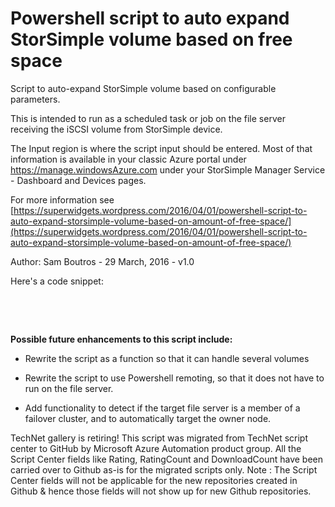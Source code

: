 ﻿Powershell script to auto expand StorSimple volume based on free space
======================================================================

            

Script to auto-expand StorSimple volume based on configurable parameters.


This is intended to run as a scheduled task or job on the file server receiving the iSCSI volume from StorSimple device.


The Input region is where the script input should be entered. Most of that information is available in your classic Azure portal under https://manage.windowsAzure.com under your StorSimple Manager Service - Dashboard and Devices pages.


For more information see [https://superwidgets.wordpress.com/2016/04/01/powershell-script-to-auto-expand-storsimple-volume-based-on-amount-of-free-space/](https://superwidgets.wordpress.com/2016/04/01/powershell-script-to-auto-expand-storsimple-volume-based-on-amount-of-free-space/)


Author: Sam Boutros - 29 March, 2016 - v1.0


Here's a code snippet:


 

 

**Possible future enhancements to this script include:**


  *  Rewrite the script as a function so that it can handle several volumes 
  *  Rewrite the script to use Powershell remoting, so that it does not have to run on the file server.

  *  Add functionality to detect if the target file server is a member of a failover cluster, and to automatically target the owner node.


    
TechNet gallery is retiring! This script was migrated from TechNet script center to GitHub by Microsoft Azure Automation product group. All the Script Center fields like Rating, RatingCount and DownloadCount have been carried over to Github as-is for the migrated scripts only. Note : The Script Center fields will not be applicable for the new repositories created in Github & hence those fields will not show up for new Github repositories.
